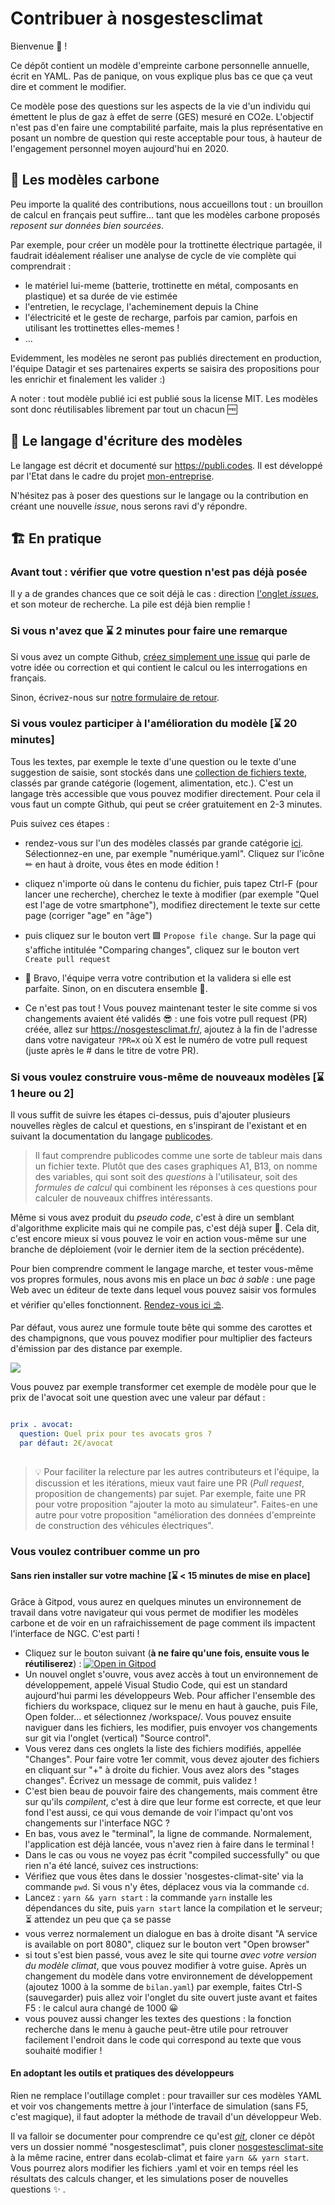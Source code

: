 # Contribuer à nosgestesclimat

Bienvenue 👋 ! 

Ce dépôt contient un modèle d'empreinte carbone personnelle annuelle, écrit en YAML. Pas de panique, on vous explique plus bas ce que ça veut dire et comment le modifier.

Ce modèle pose des questions sur les aspects de la vie d'un individu qui émettent le plus de gaz à effet de serre (GES) mesuré en CO2e. L'objectif n'est pas d'en faire une comptabilité parfaite, mais la plus représentative en posant un nombre de question qui reste acceptable pour tous, à hauteur de l'engagement personnel moyen aujourd'hui en 2020.

## 💾 Les modèles carbone

Peu importe la qualité des contributions, nous accueillons tout : un brouillon de calcul en français peut suffire... tant que les modèles carbone proposés *reposent sur données bien sourcées*. 


Par exemple, pour créer un modèle pour la trottinette électrique partagée, il faudrait idéalement réaliser une analyse de cycle de vie complète qui comprendrait : 

- le matériel lui-meme (batterie, trottinette en métal, composants en plastique) et sa durée de vie estimée
- l'entretien, le recyclage, l'acheminement depuis la Chine
- l'électricité et le geste de recharge, parfois par camion, parfois en utilisant les trottinettes elles-memes ! 
- ...

Evidemment, les modèles ne seront pas publiés directement en production, l'équipe Datagir et ses partenaires experts se saisira des propositions pour les enrichir et finalement les valider :)


A noter : tout modèle publié ici est publié sous la license MIT. Les modèles sont donc réutilisables librement par tout un chacun :free:

## 🔣 Le langage d'écriture des modèles

Le langage est décrit et documenté sur https://publi.codes. Il est développé par l'Etat dans le cadre du projet [mon-entreprise](https://github.com/betagouv/mon-entreprise). 

N'hésitez pas à poser des questions sur le langage ou la contribution en créant une nouvelle *issue*, nous serons ravi d'y répondre.


## 🏗️ En pratique

### Avant tout : vérifier que votre question n'est pas déjà posée

Il y a de grandes chances que ce soit déjà le cas : direction [l'onglet *issues*](https://github.com/datagir/nosgestesclimat/issues), et son moteur de recherche. La pile est déjà bien remplie !

### Si vous n'avez que ⌛ 2 minutes pour faire une remarque

Si vous avez un compte Github, [créez simplement une issue](https://github.com/datagir/nosgestesclimat/issues/new) qui parle de votre idée ou correction et qui contient le calcul ou les interrogations en français.

Sinon, écrivez-nous sur [notre formulaire de retour](https://nosgestesclimat.fr/contribuer).

### Si vous voulez participer à l'amélioration du modèle [⌛ 20 minutes]

Tous les textes, par exemple le texte d'une question ou le texte d'une suggestion de saisie, sont stockés dans une [collection de fichiers texte](https://github.com/datagir/nosgestesclimat/tree/master/data), classés par grande catégorie (logement, alimentation, etc.). C'est un langage très accessible que vous pouvez modifier directement. Pour cela il vous faut un compte Github, qui peut se créer gratuitement en 2-3 minutes.
 
Puis suivez ces étapes : 

- rendez-vous sur l'un des modèles classés par grande catégorie [ici](https://github.com/datagir/nosgestesclimat/tree/master/data). Sélectionnez-en une, par exemple "numérique.yaml". Cliquez sur l'icône ✏ en haut à droite, vous êtes en mode édition !
- cliquez n'importe où dans le contenu du fichier, puis tapez Ctrl-F (pour lancer une recherche), cherchez le texte à modifier (par exemple "Quel est l'age de votre smartphone"), modifiez directement le texte sur cette page (corriger "age" en "âge")
- puis cliquez sur le bouton vert 🟩 `Propose file change`. Sur la page qui s'affiche intitulée "Comparing changes", cliquez sur le bouton vert `Create pull request`
- 🎉 Bravo, l'équipe verra votre contribution et la validera si elle est parfaite. Sinon, on en discutera ensemble 🙂.

- Ce n'est pas tout ! Vous pouvez maintenant tester le site comme si vos changements avaient été validés 😎 : une fois votre pull request (PR) créée, allez sur https://nosgestesclimat.fr/, ajoutez à la fin de l'adresse dans votre navigateur `?PR=X` où X est le numéro de votre pull request (juste après le # dans le titre de votre PR).

### Si vous voulez construire vous-même de nouveaux modèles [⌛ 1 heure ou 2]

Il vous suffit de suivre les étapes ci-dessus, puis d'ajouter plusieurs nouvelles règles de calcul et questions, en s'inspirant de l'existant et en suivant la documentation du langage [publicodes](https://publi.codes). 

> Il faut comprendre publicodes comme une sorte de tableur mais dans un fichier texte. Plutôt que des cases graphiques A1, B13, on nomme des variables, qui sont soit des *questions* à l'utilisateur, soit des *formules de calcul* qui combinent les réponses à ces questions pour calculer de nouveaux chiffres intéressants.

Même si vous avez produit du *pseudo code*, c'est à dire un semblant d'algorithme explicite mais qui ne compile pas, c'est déjà super 🦾. Cela dit, c'est encore mieux si vous pouvez le voir en action vous-même sur une branche de déploiement (voir le dernier item de la section précédente).

Pour bien comprendre comment le langage marche, et tester vous-même vos propres formules, nous avons mis en place un *bac à sable* : une page Web avec un éditeur de texte dans lequel vous pouvez saisir vos formules et vérifier qu'elles fonctionnent. [Rendez-vous ici ⛱️](https://publi.codes/studio/). 

Par défaut, vous aurez une formule toute bête qui somme des carottes et des champignons, que vous pouvez modifier pour multiplier des facteurs d'émission par des distance par exemple.

![](https://i.imgur.com/VhqpVuc.png)

Vous pouvez par exemple transformer cet exemple de modèle pour que le prix de l'avocat soit une question avec une valeur par défaut : 

```yaml 

prix . avocat: 
  question: Quel prix pour tes avocats gros ? 
  par défaut: 2€/avocat
  
``` 

> 💡 Pour faciliter la relecture par les autres contributeurs et l'équipe, la discussion et les itérations, mieux vaut faire une PR (*Pull request*, proposition de changements) par sujet. Par exemple, faite une PR pour votre proposition "ajouter la moto au simulateur". Faites-en une autre pour votre proposition "amélioration des données d'empreinte de construction des véhicules électriques".


### Vous voulez contribuer comme un pro

#### Sans rien installer sur votre machine [⌛ < 15 minutes de mise en place]

Grâce à Gitpod, vous aurez en quelques minutes un environnement de travail dans votre navigateur qui vous permet de modifier les modèles carbone et de voir en un rafraichissement de page comment ils impactent l'interface de NGC. C'est parti ! 

- Cliquez sur le bouton suivant (**à ne faire qu'une fois, ensuite vous le réutiliserez**) : [![Open in Gitpod](https://gitpod.io/button/open-in-gitpod.svg)](https://gitpod.io/#https://github.com/datagir/nosgestesclimat-site/) 
- Un nouvel onglet s'ouvre, vous avez accès à tout un environnement de développement, appelé Visual Studio Code, qui est un standard aujourd'hui parmi les développeurs Web. Pour afficher l'ensemble des fichiers du workspace, cliquez sur le menu en haut à gauche, puis File, Open folder... et sélectionnez /workspace/. Vous pouvez ensuite naviguer dans les fichiers, les modifier, puis envoyer vos changements sur git via l'onglet (vertical) "Source control". 
- Vous verez dans ces onglets la liste des fichiers modifiés, appellée "Changes". Pour faire votre 1er commit, vous devez ajouter des fichiers en cliquant sur "+" à droite du fichier. Vous avez alors des "stages changes". Écrivez un message de commit, puis validez ! 
- C'est bien beau de pouvoir faire des changements, mais comment être sur qu'ils *compilent*, c'est à dire que leur forme est correcte, et que leur fond l'est aussi, ce qui vous demande de voir l'impact qu'ont vos changements sur l'interface NGC ? 
- En bas, vous avez le "terminal", la ligne de commande. Normalement, l'application est déjà lancée, vous n'avez rien à faire dans le terminal !
- Dans le cas ou vous ne voyez pas écrit "compiled successfully" ou que rien n'a été lancé, suivez ces instructions:
 - Vérifiez que vous êtes dans le dossier 'nosgestes-climat-site' via la commande `pwd`. Si vous n'y êtes, déplacez vous via la commande `cd`.
 - Lancez : `yarn && yarn start` : la commande `yarn` installe les dépendances du site, puis `yarn start` lance la compilation et le serveur; ⏳️ attendez un peu que ça se passe
- vous verrez normalement un dialogue en bas à droite disant "A service is available on port 8080", cliquez sur le bouton vert "Open browser"
- si tout s'est bien passé, vous avez le site qui tourne *avec votre version du modèle climat*, que vous pouvez modifier à votre guise. Après un changement du modèle dans votre environnement de développement (ajoutez 1000 à la somme de `bilan.yaml`) par exemple, faites Ctrl-S (sauvegarder) puis allez voir l'onglet du site ouvert juste avant et faites F5 : le calcul aura changé de 1000 😀
- vous pouvez aussi changer les textes des questions : la fonction recherche dans le menu à gauche peut-être utile pour retrouver facilement l'endroit dans le code qui correspond au texte que vous souhaité modifier !

#### En adoptant les outils et pratiques des développeurs

Rien ne remplace l'outillage complet : pour travailler sur ces modèles YAML et voir vos changements mettre à jour l'interface de simulation (sans F5, c'est magique), il faut adopter la méthode de travail d'un développeur Web.

Il va falloir se documenter pour comprendre ce qu'est [*git*](https://openclassrooms.com/fr/courses/1233741-gerez-vos-codes-source-avec-git), cloner ce dépôt vers un dossier nommé "nosgestesclimat", puis cloner [nosgestesclimat-site](https://github.com/datagir/nosgestesclimat-site) à la même racine, entrer dans ecolab-climat et faire `yarn && yarn start`. Vous pourrez alors modifier les fichiers .yaml et voir en temps réel les résultats des calculs changer, et les simulations poser de nouvelles questions :sparkles: .
